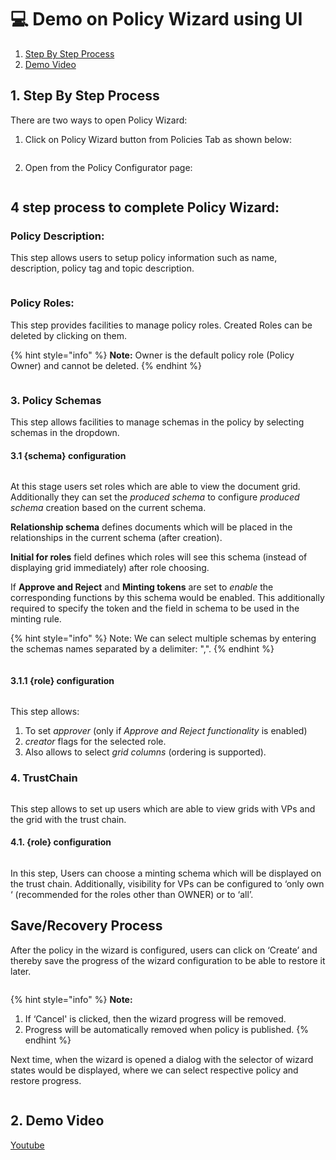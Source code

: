 # 💻 Demo on Policy Wizard using UI

1. [Step By Step Process](demo-on-policy-wizard-using-ui.md#id-1.-step-by-step-process)
2. [Demo Video](demo-on-policy-wizard-using-ui.md#id-2.-demo-video)

## 1. Step By Step Process

There are two ways to open Policy Wizard:

1. Click on Policy Wizard button from Policies Tab as shown below:

<figure><img src="../../../../.gitbook/assets/image (13) (6) (1).png" alt=""><figcaption></figcaption></figure>

2. Open from the Policy Configurator page:

<figure><img src="../../../../.gitbook/assets/image (49).png" alt=""><figcaption></figcaption></figure>

## 4 step process to complete Policy Wizard:

### Policy Description:

This step allows users to setup policy information such as name, description, policy tag and topic description.

<figure><img src="../../../../.gitbook/assets/image (5) (2).png" alt=""><figcaption></figcaption></figure>

### Policy Roles:

This step provides facilities to manage policy roles. Created Roles can be deleted by clicking on them.

{% hint style="info" %}
**Note:** Owner is the default policy role (Policy Owner) and cannot be deleted.
{% endhint %}

<figure><img src="../../../../.gitbook/assets/image (43) (1).png" alt=""><figcaption></figcaption></figure>

### 3. Policy Schemas

This step allows facilities to manage schemas in the policy by selecting schemas in the dropdown.

#### 3.1 {schema} configuration

<figure><img src="../../../../.gitbook/assets/image (14) (6) (1).png" alt=""><figcaption></figcaption></figure>

At this stage users set roles which are able to view the document grid. Additionally they can set the _produced schema_ to configure _produced schema_ creation based on the current schema.

**Relationship schema** defines documents which will be placed in the relationships in the current schema (after creation).

**Initial for roles** field defines which roles will see this schema (instead of displaying grid immediately) after role choosing.

If **Approve and Reject** and **Minting tokens** are set to _enable_ the corresponding functions by this schema would be enabled. This additionally required to specify the token and the field in schema to be used in the minting rule.

{% hint style="info" %}
Note: We can select multiple schemas by entering the schemas names separated by a delimiter: ",".
{% endhint %}

<figure><img src="../../../../.gitbook/assets/image (17).png" alt=""><figcaption></figcaption></figure>

#### 3.1.1 {role} configuration

<figure><img src="../../../../.gitbook/assets/image (14) (2).png" alt=""><figcaption></figcaption></figure>

This step allows:

1. To set _approver_ (only if _Approve and Reject functionality_ is enabled)
2. _creator_ flags for the selected role.
3. Also allows to select _grid columns_ (ordering is supported).

### 4. TrustChain

<figure><img src="../../../../.gitbook/assets/image (2) (1) (2) (1).png" alt=""><figcaption></figcaption></figure>

This step allows to set up users which are able to view grids with VPs and the grid with the trust chain.

#### 4.1. {role} configuration

<figure><img src="../../../../.gitbook/assets/image (11) (1) (2).png" alt=""><figcaption></figcaption></figure>

In this step, Users can choose a minting schema which will be displayed on the trust chain. Additionally, visibility for VPs can be configured to ‘only own ‘ (recommended for the roles other than OWNER) or to ‘all’.

## Save/Recovery Process

After the policy in the wizard is configured, users can click on ‘Create’ and thereby save the progress of the wizard configuration to be able to restore it later.

<figure><img src="../../../../.gitbook/assets/image (16) (7).png" alt=""><figcaption></figcaption></figure>

{% hint style="info" %}
**Note:**

1. If ‘Cancel' is clicked, then the wizard progress will be removed.
2. Progress will be automatically removed when policy is published.
{% endhint %}

Next time, when the wizard is opened a dialog with the selector of wizard states would be displayed, where we can select respective policy and restore progress.

<figure><img src="../../../../.gitbook/assets/image (25) (4).png" alt=""><figcaption></figcaption></figure>

## 2. Demo Video

[Youtube](https://www.youtube.com/watch?v=sJFfkQ49JnI\&list=PLnld0e1pwLhqb69cELqQrW87JFVIDfocL\&index=18\&t=1076s)
